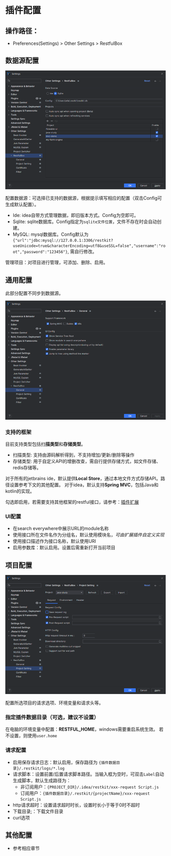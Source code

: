 # 插件配置

## 操作路径：

- Preferences(Settings) > Other Settings > RestfulBox

## 数据源配置
![](images/537264421247747.png)

配置数据源：可选择已支持的数据源，根据提示填写相应的配置（双击Config可生成默认配置）。

- Ide: idea自带方式管理数据，即旧版本方式。Config为空即可。
- Sqlite: sqlite数据库。Config指定为`sqlite文件位置`，文件不存在时会自动创建。
- MySQL: mysql数据库。Config默认为 `{"url":"jdbc:mysql://127.0.0.1:3306/restkit?useUnicode=true&characterEncoding=utf8&useSSL=false","username":"root","password":"123456"}`, 需自行修改。

管理项目：对项目进行管理，可添加、删除、启用。

## 通用配置
此部分配置不同步到数据源。

![](images/240564521249042.png)

### 支持的框架
目前支持类型包括扫**描类型**和**存储类型**。
- 扫描类型: 支持由源码解析得到，不支持增加/更新/删除等操作
- 存储类型: 用于自定义API的增删改查，需自行提供存储方式，如文件存储、redis存储等。

对于所有的jetbrains ide，默认提供**Local Store**，通过本地文件方式存储API。路径设置参考下文的其他配置。 对于idea，默认支持**Spring MVC**，包括Java和kotlin的实现。

勾选即启用，若需要支持其他框架的restful接口，请参考：[插件扩展](../扩展/扩展简介.md)

### UI配置

- 在search everywhere中展示URL的module名称
- 使用接口所在文件名作为分组名，默认使用模块名，_可由扩展插件自定义实现_
- 使用接口描述作为接口名称，默认使用URI
- 启用参数库：默认启用。设置后需重新打开当前项目

## 项目配置
![](images/560074521250044.png)

配置所选项目的请求选项、环境变量和请求头等。

### 指定插件数据目录（可选，建议不设置）
在电脑的环境变量中配置：**RESTFUL_HOME**，windows需要重启系统生效。
若不设置，则使用`user.home`

### 请求配置

- 启用保存请求日志：默认启用，保存路径为 `{插件数据目录}/.restkit/logs/*.log`
- 请求脚本：设置前置/后置请求脚本路径。当输入框为空时，可双击`Label`自动生成脚本，默认生成路径为：
  - 非订阅用户：`{PROJECT_DIR}/.idea/restkit/xxx-request Script.js`
  - 订阅用户：`{插件数据目录}/.restkit/{projectName}/xxx-request Script.js`
- http请求超时：设置请求超时时长，设置时长小于等于0时不超时
- 下载目录;：下载文件目录
- curl选项

## 其他配置

- 参考相应章节
